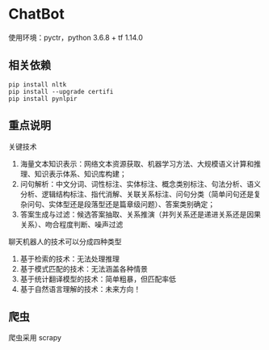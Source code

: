 # ChatBot

使用环境：pyctr，python 3.6.8 + tf 1.14.0

## 相关依赖

```
pip install nltk
pip install --upgrade certifi
pip install pynlpir
```

## 重点说明

关键技术

1. 海量文本知识表示：网络文本资源获取、机器学习方法、大规模语义计算和推理、知识表示体系、知识库构建；
2. 问句解析：中文分词、词性标注、实体标注、概念类别标注、句法分析、语义分析、逻辑结构标注、指代消解、关联关系标注、问句分类（简单问句还是复杂问句、实体型还是段落型还是篇章级问题）、答案类别确定；
3. 答案生成与过滤：候选答案抽取、关系推演（并列关系还是递进关系还是因果关系）、吻合程度判断、噪声过滤

聊天机器人的技术可以分成四种类型

1. 基于检索的技术：无法处理推理
2. 基于模式匹配的技术：无法涵盖各种情景
3. 基于统计翻译模型的技术：简单粗暴，但匹配率低
4. 基于自然语言理解的技术：未来方向！

## 爬虫

爬虫采用 scrapy